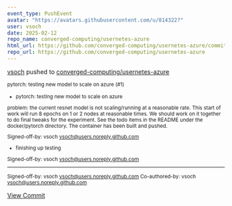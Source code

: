 ```yaml
---
event_type: PushEvent
avatar: "https://avatars.githubusercontent.com/u/814322?"
user: vsoch
date: 2025-02-12
repo_name: converged-computing/usernetes-azure
html_url: https://github.com/converged-computing/usernetes-azure/commit/f61b42a37831352ebf94dbe3e4d6f3b8c3bdb7bf
repo_url: https://github.com/converged-computing/usernetes-azure
---
```


<a href='https://github.com/vsoch' target='_blank'>vsoch</a> pushed to <a href='https://github.com/converged-computing/usernetes-azure' target='_blank'>converged-computing/usernetes-azure</a>

<small>pytorch: testing new model to scale on azure (#1)

* pytorch: testing new model to scale on azure

problem: the current resnet model is not scaling/running
at a reasonable rate. This start of work will run 8 epochs
on 1 or 2 nodes at reasonable times. We should work on it
together to do final tweaks for the experiment. See the
todo items in the README under the docker/pytorch directory.
The container has been built and pushed.

Signed-off-by: vsoch <vsoch@users.noreply.github.com>

* finishing up testing

Signed-off-by: vsoch <vsoch@users.noreply.github.com>

---------

Signed-off-by: vsoch <vsoch@users.noreply.github.com>
Co-authored-by: vsoch <vsoch@users.noreply.github.com></small>

<a href='https://github.com/converged-computing/usernetes-azure/commit/f61b42a37831352ebf94dbe3e4d6f3b8c3bdb7bf' target='_blank'>View Commit</a>